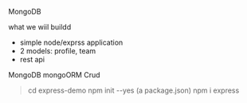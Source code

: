 MongoDB

what we wiil buildd
- simple node/exprss application
- 2 models: profile, team
- rest api

MongoDB
mongoORM
Crud

> cd express-demo
>npm init --yes (a package.json)
>npm i express